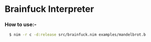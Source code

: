 # Brainfuck Interpreter
### How to use:- 
```sh
  $ nim -r c -d:release src/brainfuck.nim examples/mandelbrot.b
```
